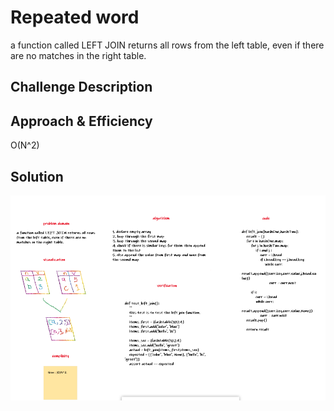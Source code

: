 # Repeated word

 a function called LEFT JOIN returns all rows from the left table, even if there are no matches in the right table.

## Challenge Description

## Approach & Efficiency

O(N^2)

## Solution

![whiteboard](../../assets/left.png)
